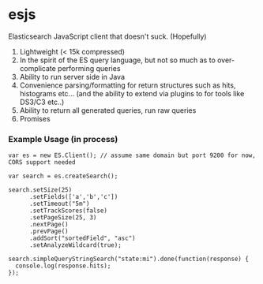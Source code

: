 # esjs
Elasticsearch JavaScript client that doesn't suck. (Hopefully)

1. Lightweight (< 15k compressed)
2. In the spirit of the ES query language, but not so much as to over-complicate performing queries
3. Ability to run server side in Java 
4. Convenience parsing/formatting for return structures such as hits, histograms etc... (and the ability to extend via plugins to for tools like DS3/C3 etc..)
5. Ability to return all generated queries, run raw queries
6. Promises
 
### Example Usage (in process) 
    var es = new ES.Client(); // assume same domain but port 9200 for now, CORS support needed
      
    var search = es.createSearch();
         
    search.setSize(25)
          .setFields(['a','b','c'])
          .setTimeout("5m")
          .setTrackScores(false)         
          .setPageSize(25, 3)
          .nextPage()
          .prevPage()
          .addSort("sortedField", "asc")
          .setAnalyzeWildcard(true);
      
    search.simpleQueryStringSearch("state:mi").done(function(response) {
      console.log(response.hits);
    });
    
